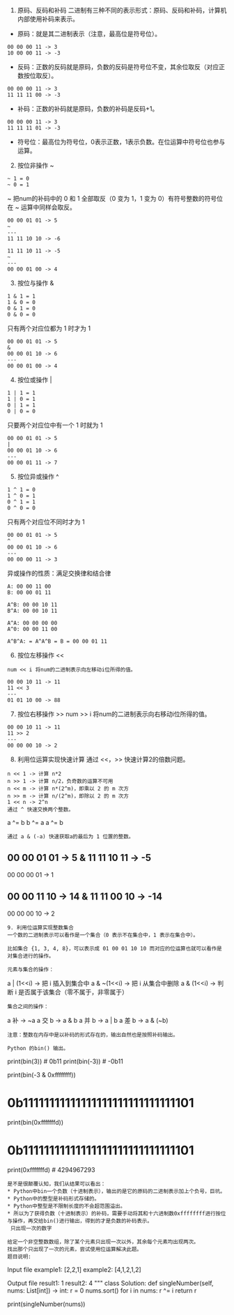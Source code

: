 1. 原码、反码和补码
二进制有三种不同的表示形式：原码、反码和补码，计算机内部使用补码来表示。

* 原码：就是其二进制表示（注意，最高位是符号位）。
```
00 00 00 11 -> 3
10 00 00 11 -> -3
```
* 反码：正数的反码就是原码，负数的反码是符号位不变，其余位取反（对应正数按位取反）。
```
00 00 00 11 -> 3
11 11 11 00 -> -3
```
* 补码：正数的补码就是原码，负数的补码是反码+1。
```
00 00 00 11 -> 3
11 11 11 01 -> -3
```
* 符号位：最高位为符号位，0表示正数，1表示负数。在位运算中符号位也参与运算。

2. 按位非操作 ~
```
~ 1 = 0
~ 0 = 1
```
~ 把num的补码中的 0 和 1 全部取反（0 变为 1，1 变为 0）有符号整数的符号位在 ~ 运算中同样会取反。

```
00 00 01 01 -> 5
~
---
11 11 10 10 -> -6

11 11 10 11 -> -5
~
---
00 00 01 00 -> 4
```

3. 按位与操作 &
```
1 & 1 = 1
1 & 0 = 0
0 & 1 = 0
0 & 0 = 0
```
只有两个对应位都为 1 时才为 1
```
00 00 01 01 -> 5
&
00 00 01 10 -> 6
---
00 00 01 00 -> 4
```
4. 按位或操作 |
```
1 | 1 = 1
1 | 0 = 1
0 | 1 = 1
0 | 0 = 0
```
只要两个对应位中有一个 1 时就为 1
```
00 00 01 01 -> 5
|
00 00 01 10 -> 6
---
00 00 01 11 -> 7
```
5. 按位异或操作 ^
```
1 ^ 1 = 0
1 ^ 0 = 1
0 ^ 1 = 1
0 ^ 0 = 0
```
只有两个对应位不同时才为 1
```
00 00 01 01 -> 5
^
00 00 01 10 -> 6
---
00 00 00 11 -> 3
```
异或操作的性质：满足交换律和结合律
```
A: 00 00 11 00
B: 00 00 01 11

A^B: 00 00 10 11
B^A: 00 00 10 11

A^A: 00 00 00 00
A^0: 00 00 11 00

A^B^A: = A^A^B = B = 00 00 01 11
```
6. 按位左移操作 <<
```
num << i 将num的二进制表示向左移动i位所得的值。

00 00 10 11 -> 11
11 << 3
---
01 01 10 00 -> 88 
```
7. 按位右移操作 >>
num >> i 将num的二进制表示向右移动i位所得的值。
```
00 00 10 11 -> 11
11 >> 2
---
00 00 00 10 -> 2 
```
8. 利用位运算实现快速计算
通过 <<，>> 快速计算2的倍数问题。
```
n << 1 -> 计算 n*2
n >> 1 -> 计算 n/2，负奇数的运算不可用
n << m -> 计算 n*(2^m)，即乘以 2 的 m 次方
n >> m -> 计算 n/(2^m)，即除以 2 的 m 次方
1 << n -> 2^n
通过 ^ 快速交换两个整数。
```
a ^= b
b ^= a
a ^= b
```
通过 a & (-a) 快速获取a的最后为 1 位置的整数。
```
00 00 01 01 -> 5
&
11 11 10 11 -> -5
---
00 00 00 01 -> 1

00 00 11 10 -> 14
&
11 11 00 10 -> -14
---
00 00 00 10 -> 2
```
9. 利用位运算实现整数集合
一个数的二进制表示可以看作是一个集合（0 表示不在集合中，1 表示在集合中）。

比如集合 {1, 3, 4, 8}，可以表示成 01 00 01 10 10 而对应的位运算也就可以看作是对集合进行的操作。

元素与集合的操作：
```
a | (1<<i)  -> 把 i 插入到集合中
a & ~(1<<i) -> 把 i 从集合中删除
a & (1<<i)  -> 判断 i 是否属于该集合（零不属于，非零属于）
```
集合之间的操作：
```
a 补   -> ~a
a 交 b -> a & b
a 并 b -> a | b
a 差 b -> a & (~b)
```
注意：整数在内存中是以补码的形式存在的，输出自然也是按照补码输出。

Python 的bin() 输出。
```
print(bin(3))  # 0b11
print(bin(-3))  # -0b11

print(bin(-3 & 0xffffffff))  
# 0b11111111111111111111111111111101

print(bin(0xfffffffd))       
# 0b11111111111111111111111111111101

print(0xfffffffd)  # 4294967293
```
是不是很颠覆认知，我们从结果可以看出：
* Python中bin一个负数（十进制表示），输出的是它的原码的二进制表示加上个负号，巨坑。
* Python中的整型是补码形式存储的。
* Python中整型是不限制长度的不会超范围溢出。
* 所以为了获得负数（十进制表示）的补码，需要手动将其和十六进制数0xffffffff进行按位与操作，再交给bin()进行输出，得到的才是负数的补码表示。
 只出现一次的数字
 
给定一个非空整数数组，除了某个元素只出现一次以外，其余每个元素均出现两次。
找出那个只出现了一次的元素，尝试使用位运算解决此题。
题目说明:
```
Input file
example1: [2,2,1]
example2: [4,1,2,1,2]

Output file
result1: 1
result2: 4
"""
class Solution:
    def singleNumber(self, nums: List[int]) -> int:
         r = 0
         nums.sort()
         for i in nums:
            r ^= i
          return r
          
print(singleNumber(nums))
